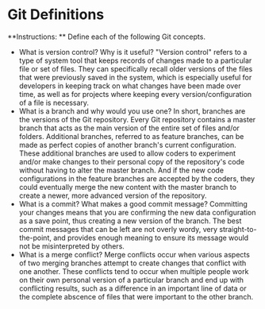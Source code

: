 # Git Definitions

**Instructions: ** Define each of the following Git concepts.

* What is version control?  Why is it useful? "Version control" refers to a type of system tool that keeps records of changes made to a particular file or set of files. They can specifically recall older versions of the files that were previously saved in the system, which is especially useful for developers in keeping track on what changes have been made over time, as well as for projects where keeping every version/configuration of a file is necessary.
* What is a branch and why would you use one? In short, branches are the versions of the Git repository. Every Git repository contains a master branch that acts as the main version of the entire set of files and/or folders. Additional branches, referred to as feature branches, can be made as perfect copies of another branch's current configuration. These additional branches are used to allow coders to experiment and/or make changes to their personal copy of the repository's code without having to alter the master branch. And if the new code configurations in the feature branches are accepted by the coders, they could eventually merge the new content with the master branch to create a newer, more advanced version of the repository.
* What is a commit? What makes a good commit message? Committing your changes means that you are confirming the new data configuration as a save point, thus creating a new version of the branch. The best commit messages that can be left are not overly wordy, very straight-to-the-point, and provides enough meaning to ensure its message would not be misinterpreted by others.
* What is a merge conflict? Merge conflicts occur when various aspects of two merging branches attempt to create changes that conflict with one another. These conflicts tend to occur when multiple people work on their own personal version of a particular branch and end up with conflicting results, such as a difference in an important line of data or the complete abscence of files that were important to the other branch.